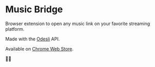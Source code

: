 # Music Bridge

Browser extension to open any music link on your favorite streaming platform.

Made with the [Odesli](https://odesli.co/) API.

Available on [Chrome Web Store](https://chrome.google.com/webstore/detail/streaming-link/mbebbcaajfmockkcflajghbambbimpck).

🎵🌉
